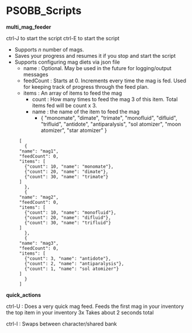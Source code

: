 # PSOBB_Scripts

**multi_mag_feeder**

ctrl-J to start the script
ctrl-E to start the script

 - Supports *n* number of mags.
 - Saves your progress and resumes it if you stop and start the script
 - Supports configuring mag diets via json file
 	- name : Optional. May be used in the future for logging/output messages
 	- feedCount : Starts at 0. Increments every time the mag is fed. Used for keeping track of progress through the feed plan. 
 	- items : An array of items to feed the mag
		- count : How many times to feed the mag 3 of this item. Total items fed will be count x 3.
		- name : the name of the item to feed the mag 
			- { "monomate", "dimate", "trimate", "monofluid", "difluid", "trifluid", "antidote", "antiparalysis", "sol atomizer", "moon atomizer", "star atomizer" }



~~~
     [
       {
	 "name": "mag1",
	 "feedCount": 0,
	 "items": [
	   {"count": 10, "name": "monomate"},
	   {"count": 20, "name": "dimate"},
	   {"count": 30, "name": "trimate"}
	 ]
       },
       {
	 "name": "mag2",
	 "feedCount": 0,
	 "items": [
	   {"count": 10, "name": "monofluid"},
	   {"count": 20, "name": "difluid"},
	   {"count": 30, "name": "trifluid"}
	 ]
       },
       {
	 "name": "mag3",
	 "feedCount": 0,
	 "items": [
	   {"count": 3, "name": "antidote"},
	   {"count": 2, "name": "antiparalysis"},
	   {"count": 1, "name": "sol atomizer"}
	 ]
       }
     ]
~~~


**quick_actions**

ctrl-U : Does a very quick mag feed.
	Feeds the first mag in your inventory the top item in your inventory 3x
	Takes about 2 seconds total

ctrl-I : Swaps between character/shared bank

